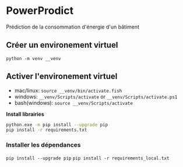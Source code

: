 # PowerProdict
Prédiction de la consommation d'énergie d'un bâtiment

## Créer un environement virtuel

```python -m venv __venv```

## Activer l'environement virtuel

- mac/linux:
`source __venv/bin/activate.fish`
- windows:
`__venv/Scripts/activate` or `__venv/Scripts/activate.ps1` 
- bash(windows):
`source __venv/Scripts/activate`

**Install librairies**

```bash
python.exe -m pip install --upgrade pip
pip install -r requirements.txt
```

### Installer les dépendances

```pip install --upgrade pip```
```pip install -r requirements_local.txt```